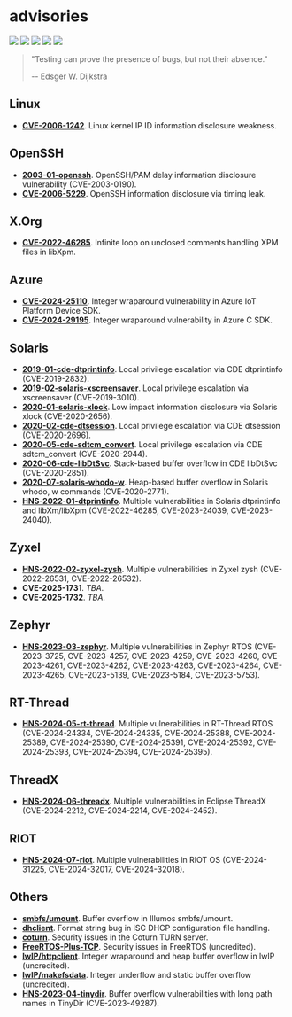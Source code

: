 # advisories
[![](https://img.shields.io/github/stars/0xdea/advisories.svg?style=flat&color=yellow)](https://github.com/0xdea/advisories)
[![](https://img.shields.io/github/forks/0xdea/advisories.svg?style=flat&color=green)](https://github.com/0xdea/advisories)
[![](https://img.shields.io/github/watchers/0xdea/advisories.svg?style=flat&color=red)](https://github.com/0xdea/advisories)
[![](https://img.shields.io/badge/twitter-%400xdea-blue.svg)](https://twitter.com/0xdea)
[![](https://img.shields.io/badge/mastodon-%40raptor-purple.svg)](https://infosec.exchange/@raptor)

> "Testing can prove the presence of bugs, but not their absence." 
>
> -- Edsger W. Dijkstra

## Linux
* [**CVE-2006-1242**](https://www.securityfocus.com/archive/1/427622/100/0/threaded). Linux kernel IP ID information disclosure weakness.

## OpenSSH
* [**2003-01-openssh**](https://github.com/0xdea/advisories/blob/master/2003-01-openssh.txt). OpenSSH/PAM delay information disclosure vulnerability (CVE-2003-0190).
* [**CVE-2006-5229**](https://www.securityfocus.com/archive/1/448025/100/0/threaded). OpenSSH information disclosure via timing leak.

## X.Org
* [**CVE-2022-46285**](https://lists.x.org/archives/xorg-announce/2023-January/003312.html). Infinite loop on unclosed comments handling XPM files in libXpm.

## Azure
* [**CVE-2024-25110**](https://github.com/Azure/azure-uamqp-c/security/advisories/GHSA-c646-4whf-r67v). Integer wraparound vulnerability in Azure IoT Platform Device SDK.
* [**CVE-2024-29195**](https://github.com/Azure/azure-c-shared-utility/security/advisories/GHSA-m8wp-hc7w-x4xg). Integer wraparound vulnerability in Azure C SDK.

## Solaris
* [**2019-01-cde-dtprintinfo**](https://github.com/0xdea/advisories/blob/master/2019-01-cde-dtprintinfo.txt). Local privilege escalation via CDE dtprintinfo (CVE-2019-2832).
* [**2019-02-solaris-xscreensaver**](https://github.com/0xdea/advisories/blob/master/2019-02-solaris-xscreensaver.txt). Local privilege escalation via xscreensaver (CVE-2019-3010).
* [**2020-01-solaris-xlock**](https://github.com/0xdea/advisories/blob/master/2020-01-solaris-xlock.txt). Low impact information disclosure via Solaris xlock (CVE-2020-2656).
* [**2020-02-cde-dtsession**](https://github.com/0xdea/advisories/blob/master/2020-02-cde-dtsession.txt). Local privilege escalation via CDE dtsession (CVE-2020-2696).
* [**2020-05-cde-sdtcm_convert**](https://github.com/0xdea/advisories/blob/master/2020-05-cde-sdtcm_convert.txt). Local privilege escalation via CDE sdtcm_convert (CVE-2020-2944).
* [**2020-06-cde-libDtSvc**](https://github.com/0xdea/advisories/blob/master/2020-06-cde-libDtSvc.txt). Stack-based buffer overflow in CDE libDtSvc (CVE-2020-2851).
* [**2020-07-solaris-whodo-w**](https://github.com/0xdea/advisories/blob/master/2020-07-solaris-whodo-w.txt). Heap-based buffer overflow in Solaris whodo, w commands (CVE-2020-2771).
* [**HNS-2022-01-dtprintinfo**](https://github.com/0xdea/advisories/blob/master/HNS-2022-01-dtprintinfo.txt). Multiple vulnerabilities in Solaris dtprintinfo and libXm/libXpm (CVE-2022-46285, CVE-2023-24039, CVE-2023-24040).

## Zyxel
* [**HNS-2022-02-zyxel-zysh**](https://github.com/0xdea/advisories/blob/master/HNS-2022-02-zyxel-zysh.txt). Multiple vulnerabilities in Zyxel zysh (CVE-2022-26531, CVE-2022-26532).
* **CVE-2025-1731**. *TBA*.
* **CVE-2025-1732**. *TBA*.

## Zephyr
* [**HNS-2023-03-zephyr**](https://github.com/0xdea/advisories/blob/master/HNS-2023-03-zephyr.txt). Multiple vulnerabilities in Zephyr RTOS (CVE-2023-3725, CVE-2023-4257, CVE-2023-4259, CVE-2023-4260, CVE-2023-4261, CVE-2023-4262, CVE-2023-4263, CVE-2023-4264, CVE-2023-4265, CVE-2023-5139, CVE-2023-5184, CVE-2023-5753).

## RT-Thread
* [**HNS-2024-05-rt-thread**](https://github.com/0xdea/advisories/blob/master/HNS-2024-05-rt-thread.txt). Multiple vulnerabilities in RT-Thread RTOS (CVE-2024-24334, CVE-2024-24335, CVE-2024-25388, CVE-2024-25389, CVE-2024-25390, CVE-2024-25391, CVE-2024-25392, CVE-2024-25393, CVE-2024-25394, CVE-2024-25395).

## ThreadX
* [**HNS-2024-06-threadx**](https://github.com/0xdea/advisories/blob/master/HNS-2024-06-threadx.txt). Multiple vulnerabilities in Eclipse ThreadX (CVE-2024-2212, CVE-2024-2214, CVE-2024-2452).

## RIOT
* [**HNS-2024-07-riot**](https://github.com/0xdea/advisories/blob/master/HNS-2024-07-riot.txt). Multiple vulnerabilities in RIOT OS (CVE-2024-31225, CVE-2024-32017, CVE-2024-32018).

## Others
* [**smbfs/umount**](https://www.illumos.org/issues/11618). Buffer overflow in Illumos smbfs/umount.
* [**dhclient**](https://gitlab.isc.org/isc-projects/dhcp/-/issues/280). Format string bug in ISC DHCP configuration file handling.
* [**coturn**](https://github.com/coturn/coturn/pulls?q=is%3Apr+0xdea). Security issues in the Coturn TURN server.
* [**FreeRTOS-Plus-TCP**](https://github.com/FreeRTOS/FreeRTOS-Plus-TCP/pull/1017). Security issues in FreeRTOS (uncredited).
* [**lwIP/httpclient**](https://git.savannah.nongnu.org/cgit/lwip.git/commit/?id=ee1523630a81fffa6b7d93dd0c7a6191de5856cd). Integer wraparound and heap buffer overflow in lwIP (uncredited).
* [**lwIP/makefsdata**](https://git.savannah.nongnu.org/cgit/lwip.git/commit/?id=b413b040936f48d4cd9ed632ac579542c710efae). Integer underflow and static buffer overflow (uncredited).
* [**HNS-2023-04-tinydir**](https://github.com/0xdea/advisories/blob/master/HNS-2023-04-tinydir.txt). Buffer overflow vulnerabilities with long path names in TinyDir (CVE-2023-49287).
